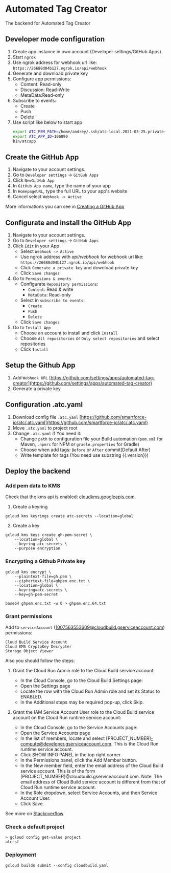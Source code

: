 # Automated Tag Creator
The backend for Automated Tag Creator
## Developer mode configuration
1. Create app instance in own account (Developer settings/GitHub Apps)
2. Start `ngrok`
3. Use ngrok address for webhook url like: ```https://26680d04b127.ngrok.io/api/webhook```
4. Generate and download private key
5. Configure app permissions:
    - Content: Read-only
    - Discussion: Read-Write
    - MetaData:Read-only
6. Subscribe to events:
    - Create
    - Push
    - Delete
7. Use script like below to start app
    ```bash
    export ATC_PEM_PATH=/home/andrey/.ssh/atc-local.2021-03-25.private-key.pem
    export ATC_APP_ID=106890
    bin/atcapp
    ```

## Create the GitHub App
1. Navigate to your account settings.
2. Go to `Developer settings` -> `GitGub Apps`
3. Click `NewGitHub App`
4. In `GitHub App name`, type the name of your app 
5. In `HomepageURL`, type the full URL to your app's website
6. Cancel select `Webhook -> Active`

More informations you can see in [Creating a GitHub App](https://docs.github.com/en/developers/apps/building-github-apps/creating-a-github-app)

## Configurate and install the GitHub App
1. Navigate to your account settings.
2. Go to `Developer settings` -> `GitHub Apps`
3. Click `Edit` in your App
    - Select `Webhook -> Active`
    - Use ngrok address with *api/webhook* for webhook url like: ```https://26680d04b127.ngrok.io/api/webhook```
    - Click `Generate a private key` and download private key
    - Click `Save changes`
4. Go to `Permissions & events`
    - Configurate `Repository permissions`:
        * `Content`: Read & write
        * `MetaData`: Read-only
    - Select in `subscribe to events`:
        * `Create`
        * `Push`
        * `Delete`
    - Click `Save changes`
5. Go to `Install App`
    - Choose an account to install and click `Install`
    - Choose `All repositories` or  `Only select repositories` and select repositories
    - Click `Install`

## Setup the Github App
1. Add `Webhook URL` [https://github.com/settings/apps/automated-tag-creator](https://github.com/settings/apps/automated-tag-creator)
2. Generate a private key

## Configuration .atc.yaml
1. Download config file `.atc.yaml` [https://github.com/smartforce-io/atc/.atc.yaml](https://github.com/smartforce-io/atc/.atc.yaml)
2. Move `.atc.yaml` to project root
3. Change `.atc.yaml` if You need it:
    - Change `path` to configuration file your Build automation (`pom.xml` for Maven, `.npmrc` for NPM or `gradle.properties` for Gradle)
    - Choose when add tags: `Before` or `After` commit(Default After)
    - Write template for tags (You need use substring {{.version}})

## Deploy the backend
### Add pem data to KMS
Check that the kms api is enabled: [cloudkms.googleapis.com](https://console.developers.google.com/apis/library/cloudkms.googleapis.com).
1. Create a keyring
```shell script
gcloud kms keyrings create atc-secrets --location=global
```
2. Create a key
```shell script
gcloud kms keys create gh-pem-secret \
    --location=global \
    --keyring atc-secrets \
    --purpose encryption
```
### Encrypting a Github Private key
```shell script
gcloud kms encrypt \
    --plaintext-file=gh.pem \
    --ciphertext-file=ghpem.enc.txt \
    --location=global \
    --keyring=atc-secrets \
    --key=gh-pem-secret

base64 ghpem.enc.txt -w 0 > ghpem.enc.64.txt
```
### Grant permissions
Add to `serviceAccount` (1007563553609@cloudbuild.gserviceaccount.com) permissions:
```
Cloud Build Service Account
Cloud KMS CryptoKey Decrypter
Storage Object Viewer
```
Also you should follow the steps:
 1. Grant the Cloud Run Admin role to the Cloud Build service account:
     * In the Cloud Console, go to the Cloud Build Settings page:
     * Open the Settings page
     * Locate the row with the Cloud Run Admin role and set its Status to ENABLED.
     * In the Additional steps may be required pop-up, click Skip.

 2. Grant the IAM Service Account User role to the Cloud Build service account on the Cloud Run runtime service account:
     * In the Cloud Console, go to the Service Accounts page:
     * Open the Service Accounts page
     * In the list of members, locate and select [PROJECT_NUMBER]-compute@developer.gserviceaccount.com. This is the Cloud Run runtime service account.
     * Click SHOW INFO PANEL in the top right corner.
     * In the Permissions panel, click the Add Member button.
     * In the New member field, enter the email address of the Cloud Build service account. This is of the form [PROJECT_NUMBER]@cloudbuild.gserviceaccount.com. Note: The email address of Cloud Build service account is different from that of Cloud Run runtime service account.
     * In the Role dropdown, select Service Accounts, and then Service Account User.
     * Click Save.

See more on [Stackoverflow](https://stackoverflow.com/questions/62783869/why-am-i-seeing-this-error-error-gcloud-run-deploy-permission-denied-the-c) 
### Check a default project
```
> gcloud config get-value project
atc-sf
```
### Deployment
```shell script
gcloud builds submit --config cloudbuild.yaml
```
